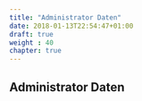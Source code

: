```yaml
---
title: "Administrator Daten"
date: 2018-01-13T22:54:47+01:00
draft: true
weight : 40
chapter: true
---
```

## Administrator Daten